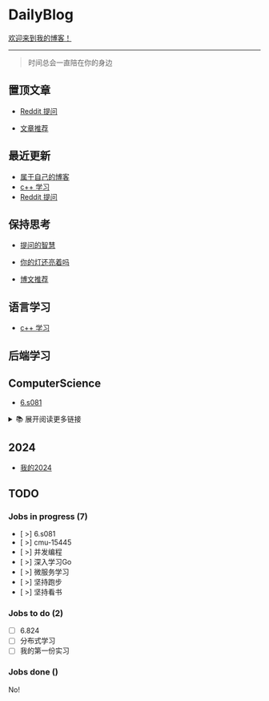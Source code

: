 # DailyBlog

[欢迎来到我的博客！](https://blogs.zhaozhonghe.me)

---

> 时间总会一直陪在你的身边

## 置顶文章

- [Reddit 提问](https://github.com/Zhonghe-zhao/DailyBlog/issues/7)

- [文章推荐](https://github.com/Zhonghe-zhao/DailyBlog/issues/9)

## 最近更新

- [属于自己的博客](https://github.com/Zhonghe-zhao/DailyBlog/issues/1)
- [c++ 学习](https://github.com/Zhonghe-zhao/DailyBlog/issues/2)
- [Reddit 提问](https://github.com/Zhonghe-zhao/DailyBlog/issues/7)

## 保持思考

- [提问的智慧](https://github.com/Zhonghe-zhao/DailyBlog/issues/6)

- [你的灯还亮着吗](https://github.com/Zhonghe-zhao/DailyBlog/issues/5)

- [博文推荐](https://github.com/Zhonghe-zhao/DailyBlog/issues/9)

## 语言学习

- [c++ 学习](https://github.com/Zhonghe-zhao/DailyBlog/issues/2)

## 后端学习

## ComputerScience

- [6.s081](https://github.com/Zhonghe-zhao/DailyBlog/issues/8)

<details>
  <summary>📚 展开阅读更多链接</summary>
</details>

## 2024

- [我的2024](https://github.com/Zhonghe-zhao/DailyBlog/issues/3)

## TODO

### Jobs in progress (7)
- [ >] 6.s081
- [ >] cmu-15445
- [ >] 并发编程
- [ >] 深入学习Go
- [ >] 微服务学习
- [ >] 坚持跑步
- [ >] 坚持看书
 
### Jobs to do (2)

- [ ] 6.824
- [ ] 分布式学习
- [ ] 我的第一份实习

### Jobs done ()

No!
